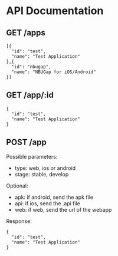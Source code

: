 # API Documentation

## GET /apps
    [{
      "id": "test",
      "name": "Test Application"
    },{
      "id": "nbugap",
      "name": "NBUGap for iOS/Android"
    }]

## GET /app/:id
    {
      "id": "test",
      "name": "Test Application"
    }

## POST /app
Possible parameters:

* type: web, ios or android
* stage: stable, develop

Optional:

* apk: if android, send the apk file
* api: if ios, send the .api file
* web: if web, send the url of the webapp

Response:

    {
      "id": "test",
      "name": "Test Application"
    }